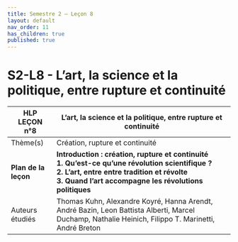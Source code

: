 ```yaml
---
title: Semestre 2 – Leçon 8
layout: default
nav_order: 11
has_children: true
published: true
---
```

# S2-L8 - L’art, la science et la politique, entre rupture et continuité 


| HLP LEÇON n°8        | L’art, la science et la politique, entre rupture et continuité |
| -------------------- | ------------------------- |
| Thème(s)             | Création, rupture et continuité       |
| **Plan de la leçon** | **Introduction : création, rupture et continuité<br />1. Qu’est-ce qu’une révolution scientifique ?<br />2. L’art, entre entre tradition et révolte<br />3. Quand l’art accompagne les révolutions politiques** |
| Auteurs étudiés      | Thomas Kuhn, Alexandre Koyré, Hanna Arendt, André Bazin, Leon Battista Alberti, Marcel Duchamp, Nathalie Heinich, Filippo T. Marinetti, André Breton     |
